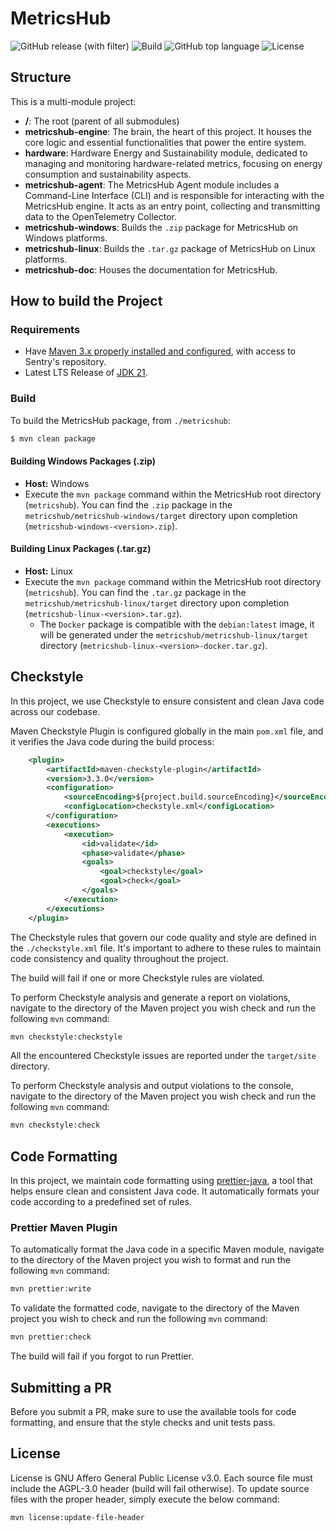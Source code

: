 # MetricsHub

![GitHub release (with filter)](https://img.shields.io/github/v/release/sentrysoftware/metricshub)
![Build](https://img.shields.io/github/actions/workflow/status/sentrysoftware/metricshub/build.yml)
![GitHub top language](https://img.shields.io/github/languages/top/sentrysoftware/metricshub)
![License](https://img.shields.io/github/license/sentrysoftware/metricshub)

## Structure

This is a multi-module project:

* **/**: The root (parent of all submodules)
* **metricshub-engine**: The brain, the heart of this project. It houses the core logic and essential functionalities that power the entire system.
* **hardware**: Hardware Energy and Sustainability module, dedicated to managing and monitoring hardware-related metrics, focusing on energy consumption and sustainability aspects.
* **metricshub-agent**: The MetricsHub Agent module includes a Command-Line Interface (CLI) and is responsible for interacting with the MetricsHub engine. It acts as an entry point, collecting and transmitting data to the OpenTelemetry Collector.
* **metricshub-windows**: Builds the `.zip` package for MetricsHub on Windows platforms.
* **metricshub-linux**: Builds the `.tar.gz` package of MetricsHub on Linux platforms.
* **metricshub-doc**: Houses the documentation for MetricsHub.


## How to build the Project

### Requirements

* Have [Maven 3.x properly installed and configured](http://alpha.internal.sentrysoftware.net/lecloud/x/TwJn), with access to Sentry's repository.
* Latest LTS Release of [JDK 21](https://adoptium.net).

### Build

To build the MetricsHub package, from `./metricshub`:

```sh
$ mvn clean package
```

#### Building Windows Packages (.zip)

* **Host:** Windows
* Execute the `mvn package` command within the MetricsHub root directory (`metricshub`). You can find the `.zip` package in the `metricshub/metricshub-windows/target` directory upon completion (`metricshub-windows-<version>.zip`).

#### Building Linux Packages (.tar.gz)

* **Host:** Linux
* Execute the `mvn package` command within the MetricsHub root directory (`metricshub`). You can find the `.tar.gz` package in the `metricshub/metricshub-linux/target` directory upon completion (`metricshub-linux-<version>.tar.gz`).
  * The `Docker` package is compatible with the `debian:latest` image, it will be generated under the `metricshub/metricshub-linux/target` directory (`metricshub-linux-<version>-docker.tar.gz`).

## Checkstyle

In this project, we use Checkstyle to ensure consistent and clean Java code across our codebase. 

Maven Checkstyle Plugin is configured globally in the main `pom.xml` file, and it verifies the Java code during the build process:

```xml
	<plugin>
		<artifactId>maven-checkstyle-plugin</artifactId>
		<version>3.3.0</version>
		<configuration>
			<sourceEncoding>${project.build.sourceEncoding}</sourceEncoding>
			<configLocation>checkstyle.xml</configLocation>
		</configuration>
		<executions>
			<execution>
				<id>validate</id>
				<phase>validate</phase>
				<goals>
					<goal>checkstyle</goal>
					<goal>check</goal>
				</goals>
			</execution>
		</executions>
	</plugin>
```

The Checkstyle rules that govern our code quality and style are defined in the `./checkstyle.xml` file. It's important to adhere to these rules to maintain code consistency and quality throughout the project.

The build will fail if one or more Checkstyle rules are violated.

To perform Checkstyle analysis and generate a report on violations, navigate to the directory of the Maven project you wish check and run the following `mvn` command:

```bash
mvn checkstyle:checkstyle
```

All the encountered Checkstyle issues are reported under the `target/site` directory.

To perform Checkstyle analysis and output violations to the console, navigate to the directory of the Maven project you wish check and run the following `mvn` command:

```bash
mvn checkstyle:check
```

## Code Formatting

In this project, we maintain code formatting using [prettier-java](https://github.com/jhipster/prettier-java), a tool that helps ensure clean and consistent Java code. It automatically formats your code according to a predefined set of rules.

### Prettier Maven Plugin

To automatically format the Java code in a specific Maven module, navigate to the directory of the Maven project you wish to format and run the following `mvn` command:

```bash
mvn prettier:write
```

To validate the formatted code, navigate to the directory of the Maven project you wish to check and run the following `mvn` command:

```bash
mvn prettier:check
```

The build will fail if you forgot to run Prettier.

## Submitting a PR

Before you submit a PR, make sure to use the available tools for code formatting, and ensure that the style checks and unit tests pass.

## License

License is GNU Affero General Public License v3.0. Each source file must include the AGPL-3.0 header (build will fail otherwise).
To update source files with the proper header, simply execute the below command:

```bash
mvn license:update-file-header
```

